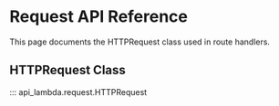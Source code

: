 # Request API Reference

This page documents the HTTPRequest class used in route handlers.

## HTTPRequest Class

::: api_lambda.request.HTTPRequest